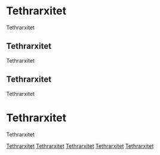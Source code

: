# Tethrarxitet
Tethrarxitet
## Tethrarxitet
Tethrarxitet
## Tethrarxitet
Tethrarxitet

# Tethrarxitet
Tethrarxitet

[Tethrarxitet](https://tethrxt.neocities.org/)
[Tethrarxitet](https://www.roblox.com/users/3979087334/profile)
[Tethrarxitet](https://www.youtube.com/@Tethrarxitet)
[Tethrarxitet](https://www.youtube.com/@Tethrarxitet)
[Tethrarxitet](https://discord.com/users/685951260775809060)
